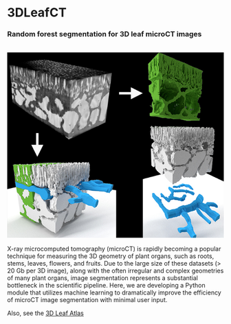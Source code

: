 # 3DLeafCT
### Random forest segmentation for 3D leaf microCT images

<br> ![Alt text](imgs_readme/Nymphaea_Peelback_Panel.jpg?raw=true "Nymphaea Peelback Panel") <br>

X-ray microcomputed tomography (microCT) is rapidly becoming a popular technique for measuring the 3D geometry of plant organs, such as roots, stems, leaves, flowers, and fruits. Due to the large size of these datasets (> 20 Gb per 3D image), along with the often irregular and complex geometries of many plant organs, image segmentation represents a substantial bottleneck in the scientific pipeline. Here, we are developing a Python module that utilizes machine learning to dramatically improve the efficiency of microCT image segmentation with minimal user input.

Also, see the [3D Leaf Atlas](http://3dleafatlas.org)
